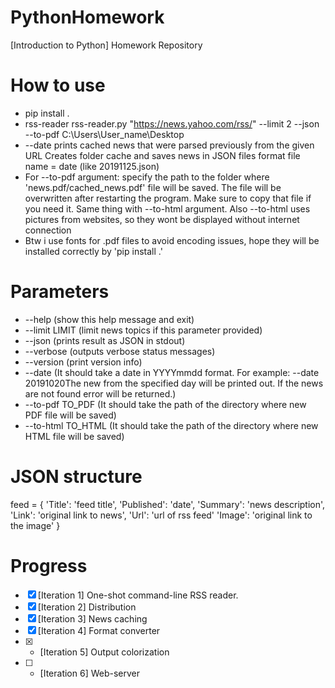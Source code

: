 # PythonHomework
[Introduction to Python] Homework Repository

# How to use
* pip install .
* rss-reader rss-reader.py "https://news.yahoo.com/rss/" --limit 2 --json
--to-pdf C:\Users\User_name\Desktop
* --date prints cached news that were parsed previously from the given URL
Creates folder cache and saves news in JSON files format
file name = date (like 20191125.json)
* For --to-pdf argument: specify the path to the folder 
where 'news.pdf/cached_news.pdf' file will be saved.
The file will be overwritten after restarting the program.
Make sure to copy that file if you need it. Same thing with --to-html argument.
Also --to-html uses pictures from websites, so they wont be displayed without
internet connection
* Btw i use fonts for .pdf files to avoid encoding issues,
hope they will be installed correctly by 'pip install .'


# Parameters
* --help (show this help message and exit)
* --limit LIMIT (limit news topics if this parameter provided)
* --json (prints result as JSON in stdout)
* --verbose (outputs verbose status messages)
* --version (print version info)
* --date (It should take a date in YYYYmmdd format. For example:
 --date 20191020The new from the specified day will be printed out.
  If the news are not found error will be returned.)
* --to-pdf TO_PDF (It should take the path of the directory where new PDF file will be saved)
* --to-html TO_HTML (It should take the path of the directory where new HTML file will be saved)

# JSON structure
feed = {
  'Title': 'feed title',
  'Published': 'date',
  'Summary': 'news description',
  'Link': 'original link to news',
  'Url': 'url of rss feed'
  'Image': 'original link to the image'
}

# Progress
-   [x] [Iteration 1] One-shot command-line RSS reader.
-   [x] [Iteration 2] Distribution
-   [x] [Iteration 3] News caching
-   [x] [Iteration 4] Format converter
-   [x] * [Iteration 5] Output colorization
-   [ ] * [Iteration 6] Web-server